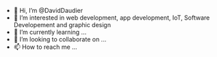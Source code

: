 - 👋 Hi, I’m @DavidDaudier
- 👀 I’m interested in web development, app development, IoT, Software Developement and graphic design
- 🌱 I’m currently learning ...
- 💞️ I’m looking to collaborate on ...
- 📫 How to reach me ...

<!---
DavidDaudier/DavidDaudier is a ✨ special ✨ repository because its `README.md` (this file) appears on your GitHub profile.
You can click the Preview link to take a look at your changes.
--->
